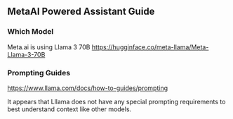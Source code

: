 ## MetaAI Powered Assistant Guide
### Which Model 

Meta.ai is using Llama 3 70B
https://hugginface.co/meta-llama/Meta-Llama-3-70B
### Prompting Guides

https://www.llama.com/docs/how-to-guides/prompting


It appears that Lllama does not have any special prompting requirements to best understand context like other models.


